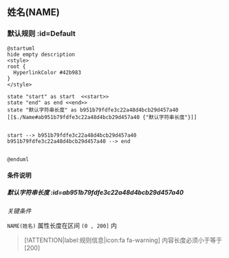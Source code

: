 ## 姓名(NAME) <!-- {docsify-ignore-all} -->

   

### 默认规则 :id=Default

```plantuml
@startuml
hide empty description
<style>
root {
  HyperlinkColor #42b983
}
</style>

state "start" as start  <<start>>
state "end" as end <<end>>
state "默认字符串长度" as b951b79fdfe3c22a48d4bcb29d457a40 [[$./Name#ab951b79fdfe3c22a48d4bcb29d457a40 {"默认字符串长度"}]]


start --> b951b79fdfe3c22a48d4bcb29d457a40 
b951b79fdfe3c22a48d4bcb29d457a40 --> end 


@enduml
```

#### 条件说明

##### 默认字符串长度 :id=ab951b79fdfe3c22a48d4bcb29d457a40


*关键条件*


`NAME(姓名)` 属性长度在区间 `(0 , 200]` 内

> [!ATTENTION|label:规则信息|icon:fa fa-warning]
> 内容长度必须小于等于[200]







